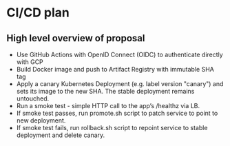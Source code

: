 # CI/CD plan

## High level overview of proposal

- Use GitHub Actions with OpenID Connect (OIDC) to authenticate directly with GCP
- Build Docker image and push to Artifact Registry with immutable SHA tag
- Apply a canary Kubernetes Deployment (e.g. label version "canary") and sets its image to the new SHA. The stable deployment remains untouched.
- Run a smoke test - simple HTTP call to the app’s /healthz via LB.
- If smoke test passes, run promote.sh script to patch service to point to new deployment.
- If smoke test fails, run rollback.sh script to repoint service to stable deployment and delete canary.
